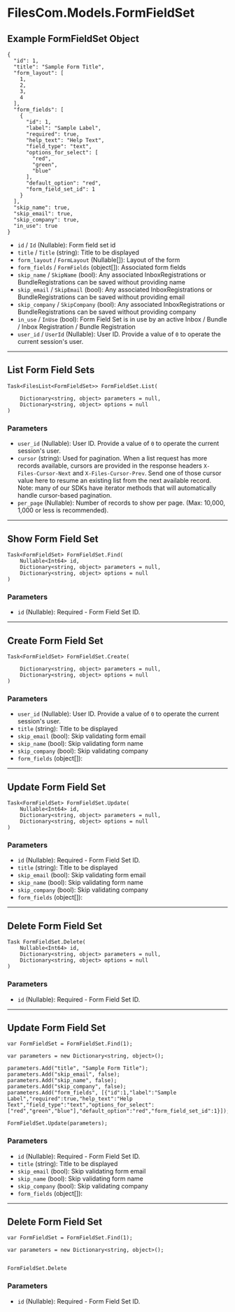 # FilesCom.Models.FormFieldSet

## Example FormFieldSet Object

```
{
  "id": 1,
  "title": "Sample Form Title",
  "form_layout": [
    1,
    2,
    3,
    4
  ],
  "form_fields": [
    {
      "id": 1,
      "label": "Sample Label",
      "required": true,
      "help_text": "Help Text",
      "field_type": "text",
      "options_for_select": [
        "red",
        "green",
        "blue"
      ],
      "default_option": "red",
      "form_field_set_id": 1
    }
  ],
  "skip_name": true,
  "skip_email": true,
  "skip_company": true,
  "in_use": true
}
```

* `id` / `Id`  (Nullable<Int64>): Form field set id
* `title` / `Title`  (string): Title to be displayed
* `form_layout` / `FormLayout`  (Nullable<Int64>[]): Layout of the form
* `form_fields` / `FormFields`  (object[]): Associated form fields
* `skip_name` / `SkipName`  (bool): Any associated InboxRegistrations or BundleRegistrations can be saved without providing name
* `skip_email` / `SkipEmail`  (bool): Any associated InboxRegistrations or BundleRegistrations can be saved without providing email
* `skip_company` / `SkipCompany`  (bool): Any associated InboxRegistrations or BundleRegistrations can be saved without providing company
* `in_use` / `InUse`  (bool): Form Field Set is in use by an active Inbox / Bundle / Inbox Registration / Bundle Registration
* `user_id` / `UserId`  (Nullable<Int64>): User ID.  Provide a value of `0` to operate the current session's user.


---

## List Form Field Sets

```
Task<FilesList<FormFieldSet>> FormFieldSet.List(
    
    Dictionary<string, object> parameters = null,
    Dictionary<string, object> options = null
)
```

### Parameters

* `user_id` (Nullable<Int64>): User ID.  Provide a value of `0` to operate the current session's user.
* `cursor` (string): Used for pagination.  When a list request has more records available, cursors are provided in the response headers `X-Files-Cursor-Next` and `X-Files-Cursor-Prev`.  Send one of those cursor value here to resume an existing list from the next available record.  Note: many of our SDKs have iterator methods that will automatically handle cursor-based pagination.
* `per_page` (Nullable<Int64>): Number of records to show per page.  (Max: 10,000, 1,000 or less is recommended).


---

## Show Form Field Set

```
Task<FormFieldSet> FormFieldSet.Find(
    Nullable<Int64> id, 
    Dictionary<string, object> parameters = null,
    Dictionary<string, object> options = null
)
```

### Parameters

* `id` (Nullable<Int64>): Required - Form Field Set ID.


---

## Create Form Field Set

```
Task<FormFieldSet> FormFieldSet.Create(
    
    Dictionary<string, object> parameters = null,
    Dictionary<string, object> options = null
)
```

### Parameters

* `user_id` (Nullable<Int64>): User ID.  Provide a value of `0` to operate the current session's user.
* `title` (string): Title to be displayed
* `skip_email` (bool): Skip validating form email
* `skip_name` (bool): Skip validating form name
* `skip_company` (bool): Skip validating company
* `form_fields` (object[]): 


---

## Update Form Field Set

```
Task<FormFieldSet> FormFieldSet.Update(
    Nullable<Int64> id, 
    Dictionary<string, object> parameters = null,
    Dictionary<string, object> options = null
)
```

### Parameters

* `id` (Nullable<Int64>): Required - Form Field Set ID.
* `title` (string): Title to be displayed
* `skip_email` (bool): Skip validating form email
* `skip_name` (bool): Skip validating form name
* `skip_company` (bool): Skip validating company
* `form_fields` (object[]): 


---

## Delete Form Field Set

```
Task FormFieldSet.Delete(
    Nullable<Int64> id, 
    Dictionary<string, object> parameters = null,
    Dictionary<string, object> options = null
)
```

### Parameters

* `id` (Nullable<Int64>): Required - Form Field Set ID.


---

## Update Form Field Set

```
var FormFieldSet = FormFieldSet.Find(1);

var parameters = new Dictionary<string, object>();

parameters.Add("title", "Sample Form Title");
parameters.Add("skip_email", false);
parameters.Add("skip_name", false);
parameters.Add("skip_company", false);
parameters.Add("form_fields", [{"id":1,"label":"Sample Label","required":true,"help_text":"Help Text","field_type":"text","options_for_select":["red","green","blue"],"default_option":"red","form_field_set_id":1}]);

FormFieldSet.Update(parameters);
```

### Parameters

* `id` (Nullable<Int64>): Required - Form Field Set ID.
* `title` (string): Title to be displayed
* `skip_email` (bool): Skip validating form email
* `skip_name` (bool): Skip validating form name
* `skip_company` (bool): Skip validating company
* `form_fields` (object[]): 


---

## Delete Form Field Set

```
var FormFieldSet = FormFieldSet.Find(1);

var parameters = new Dictionary<string, object>();


FormFieldSet.Delete
```

### Parameters

* `id` (Nullable<Int64>): Required - Form Field Set ID.
